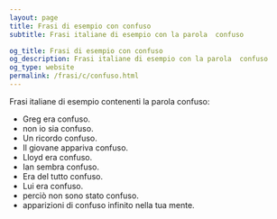 ```yaml
---
layout: page
title: Frasi di esempio con confuso 
subtitle: Frasi italiane di esempio con la parola  confuso

og_title: Frasi di esempio con confuso 
og_description: Frasi italiane di esempio con la parola  confuso
og_type: website
permalink: /frasi/c/confuso.html
---
```


Frasi italiane di esempio contenenti la parola confuso:


- Greg era confuso.
- non io sia confuso.
- Un ricordo confuso.
- Il giovane appariva confuso.
- Lloyd era confuso.
- Ian sembra confuso.
- Era del tutto confuso.
- Lui era confuso.
- perciò non sono stato confuso.
- apparizioni di confuso infinito nella tua mente.
